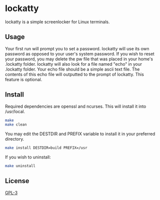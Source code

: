 # lockatty
lockatty is a simple screenlocker for Linux terminals.
## Usage
Your first run will prompt you to set a password. lockatty will use its own password as opposed to your user's system password. If you wish to reset your password, you may delete the pw file that was placed in your home's .lockatty folder.
lockatty will also look for a file named "echo" in your .lockatty folder. Your echo file should be a simple ascii text file. The contents of this echo file will outputted to the prompt of lockatty. This feature is optional.
## Install
Required dependencies are openssl and ncurses.
This will install it into /usr/local.
```bash
make
make clean
```
You may edit the DESTDIR and PREFIX variable to install it in your preferred directory.
```bash
make install DESTDIR=build PREFIX=/usr
```
If you wish to uninstall:
```bash
make uninstall
```
## License
[GPL-3](https://www.gnu.org/licenses/gpl-3.0-standalone.html)
